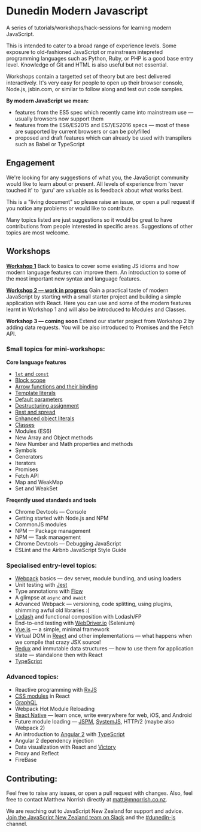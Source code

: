 # Dunedin Modern Javascript

A series of tutorials/workshops/hack-sessions for learning modern JavaScript.

This is intended to cater to a broad range of experience levels. Some exposure to old-fashioned JavaScript or mainstream intepreted programming languages such as Python, Ruby, or PHP is a good base entry level. Knowledge of Git and HTML is also useful but not essential.

Workshops contain a targetted set of theory but are best delivered interactively. It's very easy for people to open up their browser console, Node.js, jsbin.com, or similar to follow along and test out code samples.

__By modern JavaScript we mean:__

* features from the ES5 spec which recently came into mainstream use &mdash; usually browsers now support them
* features from the ES6/ES2015 and ES7/ES2016 specs &mdash; most of these are supported by current browsers or can be polyfilled
* proposed and draft features which can already be used with transpilers such as Babel or TypeScript

## Engagement

We're looking for any suggestions of what you, the JavaScript community would like to learn about or present. All levels of experience from 'never touched it' to 'guru' are valuable as is feedback about what works best.

This is a "living document" so please raise an issue, or open a pull request if you notice any problems or would like to contribute.

Many topics listed are just suggestions so it would be great to have contributions from people interested in specific areas.
Suggestions of other topics are most welcome.


## Workshops

__[Workshop 1](workshops/1/overview.md)__
Back to basics to cover some existing JS idioms and how modern language features can improve them. An introduction to some of the most important new syntax and language features.

__[Workshop 2 &mdash; work in progress](workshops/2/overview.md)__
Gain a practical taste of modern JavaScript by starting with a small starter project and building a simple application with React. Here you can use and some of the modern features learnt in Workshop 1 and will also be introduced to Modules and Classes.

__Workshop 3 &mdash; coming soon__
Extend our starter project from Workshop 2 by adding data requests. You will be also introduced to Promises and the Fetch API.

### Small topics for mini-workshops:

__Core language features__
* [`let` and `const`](../../topics/core/let-and-const.md)
* [Block scope](../../topics/core/block-scope.md)
* [Arrow functions and their binding](../../topics/core/arrow-functions.md)
* [Template literals](../../topics/core/template-literals.md)
* [Default parameters](../../topics/core/default-parameters.md)
* [Destructuring assignment](../../topics/core/destructuring-assignment.md)
* [Rest and spread](../../topics/core/rest-and-spread.md)
* [Enhanced object literals](../../topics/core/enhanced-object-literals.md)
* [Classes](./topics/core/classes.md)
* Modules (ES6)
* New Array and Object methods
* New Number and Math properties and methods
* Symbols
* Generators
* Iterators
* Promises
* Fetch API
* Map and WeakMap
* Set and WeakSet

__Freqently used standards and tools__
* Chrome Devtools &mdash; Console
* Getting started with Node.js and NPM
* CommonJS modules
* NPM &mdash; Package management
* NPM &mdash; Task management
* Chrome Devtools &mdash; Debugging JavaScript
* ESLint and the Airbnb JavaScript Style Guide

### Specialised entry-level topics:
* [Webpack](https://webpack.github.io/) basics &mdash; dev server, module bundling, and using loaders
* Unit testing with [Jest](https://facebook.github.io/jest/)
* Type annotations with [Flow](https://flowtype.org/)
* A glimpse at `async` and `await`
* Advanced Webpack &mdash; versioning, code splitting, using plugins, shimming awful old libraries :(
* [Lodash](https://lodash.com/) and functional composition with Lodash/FP
* End-to-end testing with [WebDriver.io](http://webdriver.io/) (Selenium)
* [Vue.js](https://vuejs.org/) &mdash; a simple, minimal framework
* Virtual DOM in [React](https://facebook.github.io/react/) and other implementations &mdash; what happens when we compile that crazy JSX source!
* [Redux](http://redux.js.org/) and immutable data structures &mdash; how to use them for application state &mdash; standalone then with React
* [TypeScript](https://www.typescriptlang.org/)

### Advanced topics:

* Reactive programming with [RxJS](https://github.com/Reactive-Extensions/RxJS)
* [CSS modules](https://github.com/css-modules/css-modules) in React
* [GraphQL](http://graphql.org/)
* Webpack Hot Module Reloading
* [React Native](https://facebook.github.io/react-native/) &mdash; learn once, write everywhere for web, iOS, and Android
* Future module loading &mdash; [JSPM](http://jspm.io/), [SystemJS](https://github.com/systemjs/systemjs), HTTP/2 (maybe also Webpack 2)
* An introduction to [Angular 2](https://angular.io/) with [TypeScript](https://www.typescriptlang.org/)
* Angular 2 dependency injection
* Data visualization with React and [Victory](https://github.com/FormidableLabs/victory)
* Proxy and Reflect
* FireBase

## Contributing:

Feel free to raise any issues, or open a pull request with changes. Also, feel free to contact Matthew Norrish directly at matt@mnorrish.co.nz.

We are reaching out to JavaScript New Zealand for support and advice. [Join the JavaScript New Zealand team on Slack](http://slack.javascript.org.nz) and the [#dunedin-js](https://javascriptnewzealand.slack.com/messages/dunedin-js) channel.
